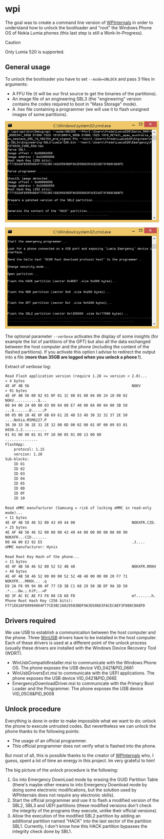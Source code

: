 # wpi

The goal was to create a command line version of [WPInternals](https://github.com/ReneLergner/WPinternals) in order to understand how to unlock the bootloader and "root" the Windows Phone OS of Nokia Lumia phones (this last step is still a Work-In-Progress).  

> [!CAUTION]
> Only Lumia 520 is supported.

## General usage

To unlock the bootloader you have to set `--mode=UNLOCK` and pass 3 files in arguments:  
- A FFU file (it will be our first source to get the binaries of the partitions).
- An image file of an engineering SBL3 (the "engineering" version contains the codes required to boot in "Mass Storage" mode).
- A .hex file containing a programmer (we will use it to flash unsigned images of some partitions).

![](wpi01.png)

![](wpi02.png)

The optional parameter `--verbose` activates the display of some insights (for example the list of partitions of the GPT) but also all the data exchanged between the host computer and the phone (including the content of the flashed partitions). If you activate this option I advise to redirect the output into a file (**more than 35GB are logged when you unlock a phone !**).

Extract of _verbose_ log:
```
Read Flash application version (require 1.28 <= version < 2.0)...
< 4 bytes
4E 4F 4B 56                                               NOKV
> 91 bytes
4E 4F 4B 56 00 02 01 0F 01 1C 08 01 00 04 00 24 10 00 02  NOKV...........$...
00 04 00 24 00 00 03 00 04 00 E7 40 00 04 00 04 00 3B 50  ...$.......@.....;P
00 05 00 18 4E 6F 6B 69 61 2E 4D 53 4D 38 32 32 37 2E 50  ....Nokia.MSM8227.P
36 30 33 36 2E 31 2E 32 00 0D 00 02 00 01 0F 00 09 03 01  6036.1.2...........
01 01 00 00 01 01 FF 10 00 05 01 00 13 00 00              ...............
FlashApp:
	protocol: 1.15
	version: 1.28
Sub-blocks:
	ID 01
	ID 02
	ID 03
	ID 04
	ID 05
	ID 0D
	ID 0F
	ID 10

Read eMMC manufacturer (Samsung = risk of locking eMMC in read-only mode)...
< 11 bytes
4E 4F 4B 58 46 52 00 43 49 44 00                          NOKXFR.CID.
> 25 bytes
4E 4F 4B 58 46 52 00 00 00 43 49 44 00 00 00 00 08 00 90  NOKXFR...CID.......
00 4A 00 E3 92 E5                                         .J....
eMMC manufacturer: Hynix

Read Root Key Hash of the phone...
< 11 bytes
4E 4F 4B 58 46 52 00 52 52 4B 48                          NOKXFR.RRKH
> 49 bytes
4E 4F 4B 58 46 52 00 00 00 52 52 4B 48 00 00 00 20 F7 71  NOKXFR...RRKH... .q
E6 2A F8 99 94 06 4F 77 CD 3B C1 68 29 50 3B DF 9A 3D 50  .*....Ow.;.h)P;..=P
6D 3F AC EC AE F3 F8 08 C8 68 FD                          m?.......h.
Phone Root Hash Key (256 bits): F771E62AF89994064F77CD3BC16829503BDF9A3D506D3FACECAEF3F808C868FD
```

## Drivers required

We use USB to establish a communication between the host computer and the phone. Three [WinUSB](https://en.wikipedia.org/wiki/WinUSB) drivers have to be installed in the host computer. Each of these drivers is used at a different point of the unlock process (usually these drivers are installed with the Windows Device Recovery Tool (WDRT).
- WinUsbCompatIdInstaller.msi to communicate with the Windows Phone OS. The phone exposes the USB device VID_0421&PID_0661
- WinUsbDriversExt.msi to communicate with the UEFI applications. The phone exposes the USB device VID_0421&PID_066E
- EmergencyDownloadDriver.msi to communicate with the Primary Boot Loader and the Programmer. The phone exposes the USB device VID_05C6&PID_9008

## Unlock procedure

Everything is done in order to make impossible what we want to do: unlock the phone to execute untrusted codes.
But nevertheless we can unlock the phone thanks to the following points:

- The usage of an official programmer.
- This official programmer does not verify what is flashed into the phone.

But most of all, this is possible thanks to the creator of [WPInternals](https://github.com/ReneLergner/WPinternals) who, I guess, spent a lot of time an energy in this project. Im very grateful to him!

The big picture of the unlock procedure is the following:

1. Go into Emergency DownLoad mode by erasing the GUID Partition Table (there's maybe other means to into Emergency Download mode by doing some electronic modifications, but the solution used by WPInternals does not require any electronic skills).
2. Start the official programmer and use it to flash a modified version of the SBL2, SBL3 and UEFI partitions (these modified versions don't check the integrity of the programs they execute, unlike their official versions).
3. Allow the execution of the modified SBL2 partition by adding an additional partition named "HACK" into the last sector of the partition SBL1. Currently, I don't know how this HACK partition bypasses the integrity check done by SBL1.





